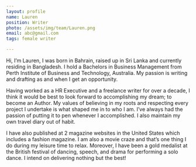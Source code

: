 ```yaml
---
layout: profile
name: Lauren
position: Writer
photo: /assets/img/team/Lauren.png
email: abc@gmail.com
tags: female writer

---
```

Hi, I’m Lauren, I was born in Bahrain, raised up in Sri Lanka and currently residing in Bangladesh. I hold a Bachelors in Business Management from Perth Institute of Business and Technology, Australia. My passion is writing and drafting as and when I get an opportunity.

Having worked as a HR Executive and a freelance writer for over a decade, I think it would be best to look forward to accomplishing my dream; to become an Author. My values of believing in my roots and respecting every project I undertake is what shaped me in to who I am. I’ve always had the passion of putting it to pen whenever I accomplished. I also maintain my own travel diary out of habit. 

I have also published at 2 magazine websites in the United States which includes a fashion magazine. I am also a movie craze and that’s one thing I do during my leisure time to relax. Moreover, I have been a gold medalist at the British festival of dancing, speech, and drama for performing a solo dance. 
I intend on delivering nothing but the best!


